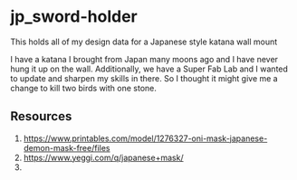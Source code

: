# jp_sword-holder
This holds all of my design data for a Japanese style katana wall mount

I have a katana I brought from Japan many moons ago and I have never hung it up on the wall.
Additionally, we have a Super Fab Lab and I wanted to update and sharpen my skills in there. So I thought it might give me a change to kill two birds with one stone.

## Resources
1. https://www.printables.com/model/1276327-oni-mask-japanese-demon-mask-free/files
2. https://www.yeggi.com/q/japanese+mask/
3. 
